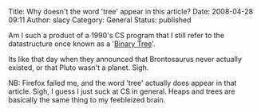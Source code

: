 Title: Why doesn't the word 'tree' appear in this article?
Date: 2008-04-28 09:11
Author: slacy
Category: General
Status: published

Am I such a product of a 1990's CS program that I still refer to the
datastructure once known as a '[Binary
Tree](http://scienceblogs.com/goodmath/2008/04/binary_heaps.php)'.

Its like that day when they announced that Brontosaurus never actually
existed, or that Pluto wasn't a planet. Sigh.

NB: Firefox failed me, and the word 'tree' actually does appear in that
article. Sigh, I guess I just suck at CS in general. Heaps and trees are
basically the same thing to my feebleized brain.
